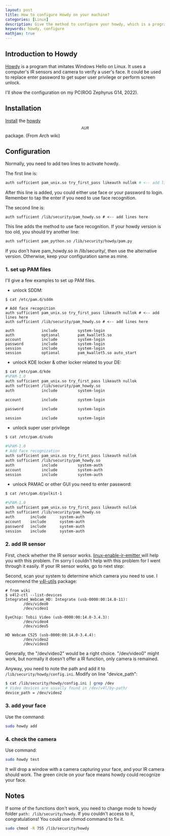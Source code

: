 ```yaml
---
layout: post
title: How to configure Howdy on your machine?
categories: [Linux]
description: Give the method to configure your howdy, which is a program based on face recognition.
keywords: howdy, configure
mathjax: true
---
```


## Introduction to Howdy

[Howdy](https://github.com/boltgolt/howdy) is a program that imitates Windows Hello on Linux. It uses a computer's IR sensors and camera to verify a user's face. It could be used to replace enter password to get super user privilege or perform screen unlock.

I'll show the configuration on my PC(ROG Zephyrus G14, 2022). 

## Installation

[Install](https://wiki.archlinux.org/title/Install) the [howdy](https://aur.archlinux.org/packages/howdy/)$$^{AUR}$$ package. (From Arch wiki)



## Configuration

Normally, you need to add two lines to activate howdy.

The first line is: 

```sh
auth sufficient pam_unix.so try_first_pass likeauth nullok # <-- add lines here
```

After this line is added, you could either use face or your password to login. Remember to tap the enter if you need to use face recognition. 

The second line is: 

```shell
auth sufficient /lib/security/pam_howdy.so # <-- add lines here
```

This line adds the method to use face recognition. If your howdy version is too old, you should try another line: 

```sh
auth sufficient pam_python.so /lib/security/howdy/pam.py
```

If you don't have pam_howdy.so in /lib/security/, then use the alternative version. Otherwise, keep your configuration same as mine.

### 1. set up PAM files

I'll give a few examples to set up PAM files.

* unlock SDDM:

```shell
$ cat /etc/pam.d/sddm

# Add face recognition
auth sufficient pam_unix.so try_first_pass likeauth nullok # <-- add lines here
auth sufficient /lib/security/pam_howdy.so # <-- add lines here

auth            include         system-login
auth            optional        pam_kwallet5.so
account         include         system-login
password        include         system-login
session         include         system-login
session         optional        pam_kwallet5.so auto_start

```

* unlock KDE locker & other locker related to your DE: 

```sh
$ cat /etc/pam.d/kde
#%PAM-1.0
auth sufficient pam_unix.so try_first_pass likeauth nullok
auth sufficient /lib/security/pam_howdy.so
auth            include         system-login

account         include         system-login

password        include         system-login

session         include         system-login
```

* unlock super user privilege

``` sh
$ cat /etc/pam.d/sudo

#%PAM-1.0
# Add face recognization
auth sufficient pam_unix.so try_first_pass likeauth nullok
auth sufficient /lib/security/pam_howdy.so
auth            include         system-auth
account         include         system-auth
session         include         system-auth
```

* unlock PAMAC or other GUI you need to enter password: 

```sh
$ cat /etc/pam.d/polkit-1

#%PAM-1.0
auth sufficient pam_unix.so try_first_pass likeauth nullok
auth sufficient /lib/security/pam_howdy.so
auth       include      system-auth
account    include      system-auth
password   include      system-auth
session    include      system-auth
```

### 2. add IR sensor

First, check whether the IR sensor works.  [linux-enable-ir-emitter ](https://github.com/EmixamPP/linux-enable-ir-emitter)will help you with this problem. I'm sorry I couldn't help with this problem for I went through it easily. If your IR sensor works, go to next step: 

Second, scan your system to determine which camera you need to use. I recommend the [v4l-utils](https://archlinux.org/packages/?name=v4l-utils) package:

```shell
# from wiki
$ v4l2-ctl --list-devices
Integrated_Webcam_HD: Integrate (usb-0000:00:14.0-11):
        /dev/video0
        /dev/video1

EyeChip: Tobii Video (usb-0000:00:14.0-3.4.3):
        /dev/video4
        /dev/video5

HD Webcam C525 (usb-0000:00:14.0-3.4.4):
        /dev/video2
        /dev/video3
```

Generally, the "/dev/video2" would be a right choice. "/dev/video0" might work, but normally it doesn't offer a IR function, only camera is remained. 

Anyway, you need to note the path and add it to `/lib/security/howdy/config.ini`. Modify on line "device_path": 

```sh
$ cat /lib/security/howdy/config.ini | grep /dev
# Video devices are usually found in /dev/v4l/by-path/
device_path = /dev/video2
```

### 3. add your face 

Use the command: 

```sh
sudo howdy add
```

### 4. check the camera

Use command: 

```sh
sudo howdy test
```

It will drop a window with a camera capturing your face, and your IR camera should work. The green circle on your face means howdy could recognize your face. 

## Notes 

If some of the functions don't work, you need to change mode to howdy folder `path: /lib/security/howdy`. If you couldn't access to it, congratulations! You could use chmod command to fix it. 

```sh
sudo chmod -R 755 /lib/security/howdy
```



